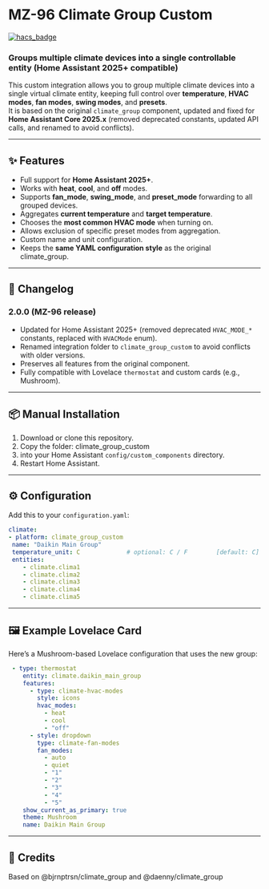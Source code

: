 # MZ-96 Climate Group Custom

[![hacs_badge](https://img.shields.io/badge/HACS-Custom-orange.svg)](https://github.com/custom-components/hacs)

### Groups multiple climate devices into a single controllable entity (Home Assistant 2025+ compatible)

This custom integration allows you to group multiple climate devices into a single virtual climate entity, keeping full control over **temperature**, **HVAC modes**, **fan modes**, **swing modes**, and **presets**.  
It is based on the original `climate_group` component, updated and fixed for **Home Assistant Core 2025.x** (removed deprecated constants, updated API calls, and renamed to avoid conflicts).

---

## ✨ Features
- Full support for **Home Assistant 2025+**.
- Works with **heat**, **cool**, and **off** modes.
- Supports **fan_mode**, **swing_mode**, and **preset_mode** forwarding to all grouped devices.
- Aggregates **current temperature** and **target temperature**.
- Chooses the **most common HVAC mode** when turning on.
- Allows exclusion of specific preset modes from aggregation.
- Custom name and unit configuration.
- Keeps the **same YAML configuration style** as the original climate_group.

---

## 📜 Changelog

### 2.0.0 (MZ-96 release)
- Updated for Home Assistant 2025+ (removed deprecated `HVAC_MODE_*` constants, replaced with `HVACMode` enum).
- Renamed integration folder to `climate_group_custom` to avoid conflicts with older versions.
- Preserves all features from the original component.
- Fully compatible with Lovelace `thermostat` and custom cards (e.g., Mushroom).

---

## 📦 Manual Installation

1. Download or clone this repository.
2. Copy the folder: climate_group_custom
3. into your Home Assistant `config/custom_components` directory.
3. Restart Home Assistant.

---

## ⚙️ Configuration

Add this to your `configuration.yaml`:

```yaml
climate:
- platform: climate_group_custom
 name: "Daikin Main Group"
 temperature_unit: C             # optional: C / F        [default: C]
 entities:
    - climate.clima1
    - climate.clima2
    - climate.clima3
    - climate.clima4
    - climate.clima5
```
---

## 🖼 Example Lovelace Card
Here’s a Mushroom-based Lovelace configuration that uses the new group:

```yaml
 - type: thermostat
    entity: climate.daikin_main_group
    features:
      - type: climate-hvac-modes
        style: icons
        hvac_modes:
          - heat
          - cool
          - "off"
      - style: dropdown
        type: climate-fan-modes
        fan_modes:
          - auto
          - quiet
          - "1"
          - "2"
          - "3"
          - "4"
          - "5"
    show_current_as_primary: true
    theme: Mushroom
    name: Daikin Main Group
```

---

## 📄 Credits

Based on @bjrnptrsn/climate_group and @daenny/climate_group

